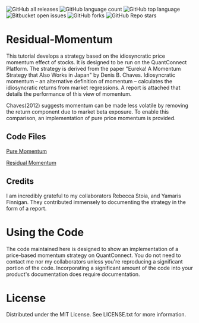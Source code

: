 ![GitHub all releases](https://img.shields.io/github/downloads/KobAmoah/Residual-Momentum/total)
![GitHub language count](https://img.shields.io/github/languages/count/KobAmoah/Residual-Momentum) 
![GitHub top language](https://img.shields.io/github/languages/top/KobAmoah/Residual-Momentum?color=yellow) 
![Bitbucket open issues](https://img.shields.io/bitbucket/issues/KobAmoah/Residual-Momentum)
![GitHub forks](https://img.shields.io/github/forks/KobAmoah/Residual-Momentum?style=social)
![GitHub Repo stars](https://img.shields.io/github/stars/KobAmoah/Residual-Momentum?style=social)

# Residual-Momentum
  This tutorial develops a strategy based on the idiosyncratic price momentum effect of stocks. It is designed to be run on the QuantConnect Platform. The strategy is derived from the paper "Eureka! A Momentum Strategy that Also Works in Japan" by Denis B. Chaves. Idiosyncratic momentum – an alternative definition of momentum – calculates the idiosyncratic returns from market regressions. A report is attached that details the performance of this view of momentum.
  
  Chaves(2012) suggests momentum can be made less volatile by removing the return component due to market beta exposure. To enable this comparison, an implementation of pure price momentum is provided.

## Code Files
[Pure Momentum](https://github.com/KobAmoah/Residual-Momentum/blob/main/Code/PureMomentum.py)

[Residual Momentum](https://github.com/KobAmoah/Residual-Momentum/blob/main/Code/ResidualMomentum.py)


## Credits
I am incredibly grateful to my collaborators Rebecca Stoia, and Yamaris Finnigan. They contributed immensely to documenting the strategy in the form of a report.

# Using the Code
The code maintained here is designed to show an implementation of a price-based momentum strategy on QuantConnect. You do not need to contact me nor my collaborators unless you're reproducing a significant portion of the code. Incorporating a significant amount of the code into your product's documentation does require documentation.

# License
Distributed under the MIT License. See LICENSE.txt for more information.
